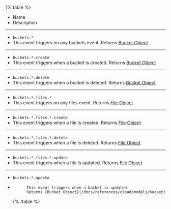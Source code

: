 {% table %}

-   Name
-   Description

---

-   `buckets.*`
-   This event triggers on any buckets event.
    Returns [Bucket Object](/docs/references/cloud/models/bucket)

---

-   `buckets.*.create`
-   This event triggers when a bucket is created.
    Returns [Bucket Object](/docs/references/cloud/models/bucket)

---

-   `buckets.*.delete`
-   This event triggers when a bucket is deleted.
    Returns [Bucket Object](/docs/references/cloud/models/bucket)

---

-   `buckets.*.files.*`
-   This event triggers on any files event.
    Returns [File Object](/docs/references/cloud/models/file)

---

-   `buckets.*.files.*.create`
-   This event triggers when a file is created.
    Returns [File Object](/docs/references/cloud/models/file)

---

-   `buckets.*.files.*.delete`
-   This event triggers when a file is deleted.
    Returns [File Object](/docs/references/cloud/models/file)

---

-   `buckets.*.files.*.update`
-   This event triggers when a file is updated.
    Returns [File Object](/docs/references/cloud/models/file)

---

-   `buckets.*.update`
-           This event triggers when a bucket is updated.
            Returns [Bucket Object](/docs/references/cloud/models/bucket)
    {% /table %}
